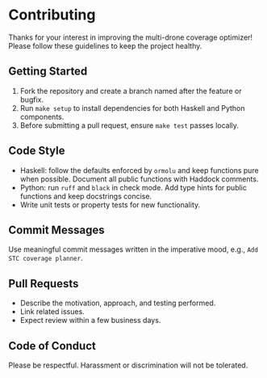 # Contributing

Thanks for your interest in improving the multi-drone coverage optimizer! Please follow these guidelines to keep the project healthy.

## Getting Started

1. Fork the repository and create a branch named after the feature or bugfix.
2. Run `make setup` to install dependencies for both Haskell and Python components.
3. Before submitting a pull request, ensure `make test` passes locally.

## Code Style

- Haskell: follow the defaults enforced by `ormolu` and keep functions pure when possible. Document all public functions with Haddock comments.
- Python: run `ruff` and `black` in check mode. Add type hints for public functions and keep docstrings concise.
- Write unit tests or property tests for new functionality.

## Commit Messages

Use meaningful commit messages written in the imperative mood, e.g., `Add STC coverage planner`.

## Pull Requests

- Describe the motivation, approach, and testing performed.
- Link related issues.
- Expect review within a few business days.

## Code of Conduct

Please be respectful. Harassment or discrimination will not be tolerated.
